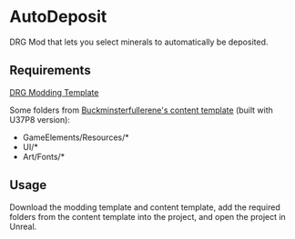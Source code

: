 # AutoDeposit

 DRG Mod that lets you select minerals to automatically be deposited.

 ## Requirements

 [DRG Modding Template](https://github.com/DRG-Modding/FSD-Template)

 Some folders from [Buckminsterfullerene's content template](https://drive.google.com/file/d/1LRNyJ7nmR4IWI54K9VONdjnnNSDEP-tw/view) (built with U37P8 version):
 * GameElements/Resources/*
 * UI/*
 * Art/Fonts/*

## Usage

Download the modding template and content template, add the required folders from the content template into the project, and open the project in Unreal.

